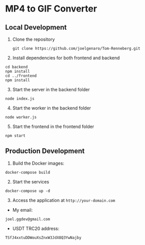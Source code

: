 # MP4 to GIF Converter

## Local Development

1. Clone the repository
   ```
   git clone https://github.com/joelgenaro/Tom-Renneberg.git
   ```
2. Install dependencies for both frontend and backend

```
cd backend
npm install
cd ../frontend
npm install
```

3. Start the server in the backend folder

```
node index.js
```

4. Start the worker in the backend folder

```
node worker.js
```

5. Start the frontend in the frontend folder

```
npm start
```

## Production Development

1. Build the Docker images:

```
docker-compose build
```

2. Start the services

```
docker-compose up -d
```

3. Access the application at `http://your-domain.com`

- My email:

```
joel.ggdev@gmail.com
```

- USDT TRC20 address:

```
TSfJ4xxtuDDWouXsZnxW3JdX8Q3YwNajby
```
